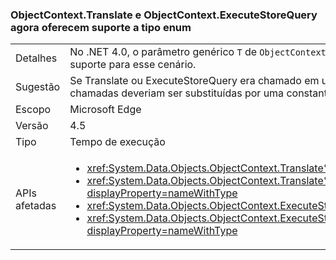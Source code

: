 ### <a name="objectcontexttranslate-and-objectcontextexecutestorequery-now-support-enum-type"></a>ObjectContext.Translate e ObjectContext.ExecuteStoreQuery agora oferecem suporte a tipo enum

|   |   |
|---|---|
|Detalhes|No .NET 4.0, o parâmetro genérico <code>T</code> de <code>ObjectContext.Translate</code> e os métodos <code>ObjectContext.ExecuteStoreQuery</code> não podiam ser uma enumeração. Agora há suporte para esse cenário.|
|Sugestão|Se Translate ou ExecuteStoreQuery era chamado em um tipo de enumeração no .NET 4.0, era retornado "0". Se esse comportamento fosse desejável, as chamadas deveriam ser substituídas por uma constante 0 (ou o equivalente de enumeração dele).|
|Escopo|Microsoft Edge|
|Versão|4.5|
|Tipo|Tempo de execução|
|APIs afetadas|<ul><li><xref:System.Data.Objects.ObjectContext.Translate%60%601(System.Data.Common.DbDataReader)?displayProperty=nameWithType></li><li><xref:System.Data.Objects.ObjectContext.Translate%60%601(System.Data.Common.DbDataReader,System.String,System.Data.Objects.MergeOption)?displayProperty=nameWithType></li><li><xref:System.Data.Objects.ObjectContext.ExecuteStoreQuery%60%601(System.String,System.Object[])?displayProperty=nameWithType></li><li><xref:System.Data.Objects.ObjectContext.ExecuteStoreQuery%60%601(System.String,System.String,System.Data.Objects.MergeOption,System.Object[])?displayProperty=nameWithType></li></ul>|

